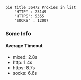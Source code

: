 
```mermaid
pie title 36472 Proxies in list
    "HTTP" : 23149
    "HTTPS": 5355
    "SOCKS" : 12007
```

### Some Info
#### Average Timeout

- mixed: 2.8s
- http: 1.4s
- https: 8.7s
- socks: 6.6s